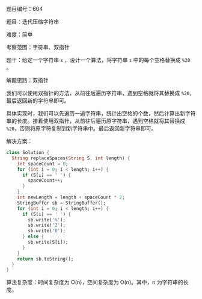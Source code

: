 题目编号：604

题目：迭代压缩字符串

难度：简单

考察范围：字符串、双指针

题干：给定一个字符串 `s` ，设计一个算法，将字符串 `s` 中的每个空格替换成 `%20` 。


解题思路：双指针

我们可以使用双指针的方法，从前往后遍历字符串，遇到空格就将其替换成 `%20`，最后返回新的字符串即可。

具体实现时，我们可以先遍历一遍字符串，统计出空格的个数，然后计算出新字符串的长度。接着使用双指针，从前往后遍历原字符串，遇到空格就将其替换成 `%20`，否则将原字符复制到新字符串中。最后返回新字符串即可。

解决方案：

```dart
class Solution {
  String replaceSpaces(String S, int length) {
    int spaceCount = 0;
    for (int i = 0; i < length; i++) {
      if (S[i] == ' ') {
        spaceCount++;
      }
    }
    int newLength = length + spaceCount * 2;
    StringBuffer sb = StringBuffer();
    for (int i = 0; i < length; i++) {
      if (S[i] == ' ') {
        sb.write('%');
        sb.write('2');
        sb.write('0');
      } else {
        sb.write(S[i]);
      }
    }
    return sb.toString();
  }
}
```

算法复杂度：时间复杂度为 O(n)，空间复杂度为 O(n)。其中，n 为字符串的长度。